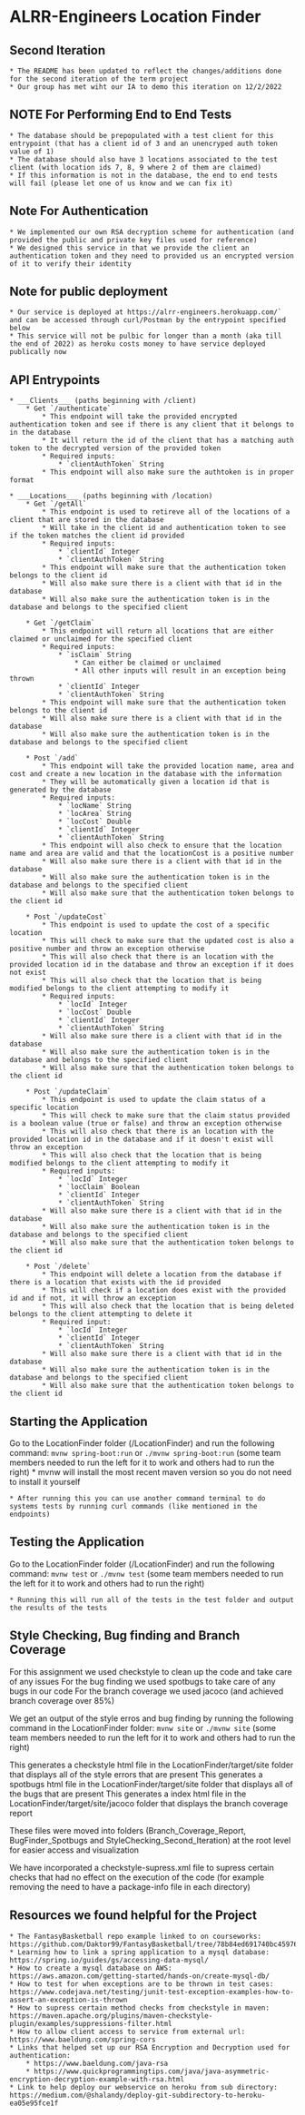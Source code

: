 # ALRR-Engineers Location Finder

## Second Iteration
	* The README has been updated to reflect the changes/additions done for the second iteration of the term project
	* Our group has met wiht our IA to demo this iteration on 12/2/2022

## NOTE For Performing End to End Tests
	* The database should be prepopulated with a test client for this entrypoint (that has a client id of 3 and an unencryped auth token value of 1)
	* The database should also have 3 locations associated to the test client (with location ids 7, 8, 9 where 2 of them are claimed)
	* If this information is not in the database, the end to end tests will fail (please let one of us know and we can fix it)
	
## Note For Authentication
	* We implemented our own RSA decryption scheme for authentication (and provided the public and private key files used for reference)
	* We designed this service in that we provide the client an authentication token and they need to provided us an encrypted version of it to verify their identity

## Note for public deployment
	* Our service is deployed at https://alrr-engineers.herokuapp.com/` and can be accessed through curl/Postman by the entrypoint specified below
	* This service will not be pulbic for longer than a month (aka till the end of 2022) as heroku costs money to have service deployed publically now

## API Entrypoints
	* ___Clients___ (paths beginning with /client)
		* Get `/authenticate`
			* This endpoint will take the provided encrypted authentication token and see if there is any client that it belongs to in the database
			* It will return the id of the client that has a matching auth token to the decrypted version of the provided token
			* Required inputs:
				* `clientAuthToken` String
			* This endpoint will also make sure the authtoken is in proper format
	
	* ___Locations___ (paths beginning with /location)
		* Get `/getAll`
			* This endpoint is used to retireve all of the locations of a client that are stored in the database
			* Will take in the client id and authentication token to see if the token matches the client id provided
			* Required inputs:
				* `clientId` Integer
				* `clientAuthToken` String
			* This endpoint will make sure that the authentication token belongs to the client id
			* Will also make sure there is a client with that id in the database
			* Will also make sure the authentication token is in the database and belongs to the specified client
		
		* Get `/getClaim`
			* This endpoint will return all locations that are either claimed or unclaimed for the specified client
			* Required inputs:
				* `isClaim` String
					* Can either be claimed or unclaimed
					* All other inputs will result in an exception being thrown
				* `clientId` Integer
				* `clientAuthToken` String
			* This endpoint will make sure that the authentication token belongs to the client id
			* Will also make sure there is a client with that id in the database
			* Will also make sure the authentication token is in the database and belongs to the specified client
			
		* Post `/add`
			* This endpoint will take the provided location name, area and cost and create a new location in the database with the information
			* They will be automatically given a location id that is generated by the database
			* Required inputs:
				* `locName` String
				* `locArea` String
				* `locCost` Double
				* `clientId` Integer
				* `clientAuthToken` String
			* This endpoint will also check to ensure that the location name and area are valid and that the locationCost is a positive number
			* Will also make sure there is a client with that id in the database
			* Will also make sure the authentication token is in the database and belongs to the specified client
			* Will also make sure that the authentication token belongs to the client id
			
		* Post `/updateCost`
			* This endpoint is used to update the cost of a specific location
			* This will check to make sure that the updated cost is also a positive number and throw an exception otherwise
			* This will also check that there is an location with the provided location id in the database and throw an exception if it does not exist
			* This will also check that the location that is being modified belongs to the client attempting to modify it
			* Required inputs:
				* `locId` Integer
				* `locCost` Double
				* `clientId` Integer
				* `clientAuthToken` String
			* Will also make sure there is a client with that id in the database
			* Will also make sure the authentication token is in the database and belongs to the specified client
			* Will also make sure that the authentication token belongs to the client id
				
		* Post `/updateClaim`
			* This endpoint is used to update the claim status of a specific location
			* This will check to make sure that the claim status provided is a boolean value (true or false) and throw an exception otherwise
			* This will also check that there is an location with the provided location id in the database and if it doesn't exist will throw an exception
			* This will also check that the location that is being modified belongs to the client attempting to modify it
			* Required inputs:
				* `locId` Integer
				* `locClaim` Boolean
				* `clientId` Integer
				* `clientAuthToken` String
			* Will also make sure there is a client with that id in the database
			* Will also make sure the authentication token is in the database and belongs to the specified client
			* Will also make sure that the authentication token belongs to the client id
				
		* Post `/delete`
			* This endpoint will delete a location from the database if there is a location that exists with the id provided
			* This will check if a location does exist with the provided id and if not, it will throw an exception
			* This will also check that the location that is being deleted belongs to the client attempting to delete it
			* Required input:
				* `locId` Integer
				* `clientId` Integer
				* `clientAuthToken` String
			* Will also make sure there is a client with that id in the database
			* Will also make sure the authentication token is in the database and belongs to the specified client
			* Will also make sure that the authentication token belongs to the client id
				
				
## Starting the Application
Go to the LocationFinder folder (/LocationFinder) and run the following command:
	`mvnw spring-boot:run` or `./mvnw spring-boot:run` (some team members needed to run the left for it to work and others had to run the right)
	* mvnw will install the most recent maven version so you do not need to install it yourself
	
	* After running this you can use another command terminal to do systems tests by running curl commands (like mentioned in the endpoints)

## Testing the Application
Go to the LocationFinder folder (/LocationFinder) and run the following command:
	`mvnw test` or `./mvnw test` (some team members needed to run the left for it to work and others had to run the right)
	
	* Running this will run all of the tests in the test folder and output the results of the tests
	
## Style Checking, Bug finding and Branch Coverage
For this assignment we used checkstyle to clean up the code and take care of any issues
For the bug finding we used spotbugs to take care of any bugs in our code
For the branch coverage we used jacoco (and achieved branch coverage over 85%)

We get an output of the style erros and bug finding by running the following command in the LocationFinder folder:
	`mvnw site` or `./mvnw site` (some team members needed to run the left for it to work and others had to run the right)
	
This generates a checkstyle html file in the LocationFinder/target/site folder that displays all of the style errors that are present
This generates a spotbugs html file in the LocationFinder/target/site folder that displays all of the bugs that are present
This generates a index html file in the LocationFinder/target/site/jacoco folder that displays the branch coverage report

These files were moved into folders (Branch_Coverage_Report, BugFinder_Spotbugs and StyleChecking_Second_Iteration) at the root level for easier access and visualization

We have incorporated a checkstyle-supress.xml file to supress certain checks that had no effect on the execution of the code (for example removing the need to have a package-info file in each directory) 

## Resources we found helpful for the Project
	* The FantasyBasketball repo example linked to on courseworks: https://github.com/Daktor99/FantasyBasketball/tree/78b84ed691740bc4597622fee79319fa4aec8dcf
	* Learning how to link a spring application to a mysql database: https://spring.io/guides/gs/accessing-data-mysql/
	* How to create a mysql database on AWS: https://aws.amazon.com/getting-started/hands-on/create-mysql-db/
	* How to test for when exceptions are to be thrown in test cases: https://www.codejava.net/testing/junit-test-exception-examples-how-to-assert-an-exception-is-thrown
	* How to supress certain method checks from checkstyle in maven: https://maven.apache.org/plugins/maven-checkstyle-plugin/examples/suppressions-filter.html
	* How to allow client access to service from external url: https://www.baeldung.com/spring-cors
	* Links that helped set up our RSA Encryption and Decryption used for authentication: 
		* https://www.baeldung.com/java-rsa
		* https://www.quickprogrammingtips.com/java/java-asymmetric-encryption-decryption-example-with-rsa.html
	* Link to help deploy our webservice on heroku from sub directory: https://medium.com/@shalandy/deploy-git-subdirectory-to-heroku-ea05e95fce1f
	